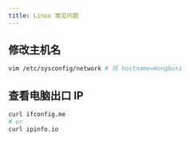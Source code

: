 ```yaml
---
title: Linux 常见问题
---
```


## 修改主机名

``` bash
vim /etc/sysconfig/network # 将 hostname=Hongbusi
```

## 查看电脑出口 IP

``` bash
curl ifconfig.me
# or
curl ipinfo.io
```
